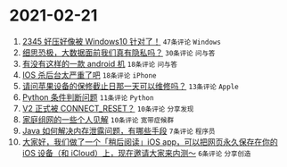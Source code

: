 # 2021-02-21

1. [2345 好压好像被 Windows10 针对了！](https://www.v2ex.com/t/754794) `47条评论` `Windows`
1. [细思恐极，大数据面前我们真有隐私吗？](https://www.v2ex.com/t/754778) `30条评论` `问与答`
1. [有没有这样的一款 android 机](https://www.v2ex.com/t/754790) `18条评论` `问与答`
1. [IOS 杀后台太严重了吧](https://www.v2ex.com/t/754786) `18条评论` `iPhone`
1. [请问苹果设备的保修截止日那一天可以维修吗？](https://www.v2ex.com/t/754793) `13条评论` `Apple`
1. [Python 条件判断问题](https://www.v2ex.com/t/754810) `11条评论` `Python`
1. [V2 正式被 CONNECT_RESET？](https://www.v2ex.com/t/754807) `10条评论` `分享发现`
1. [家庭组网的一些个人见解](https://www.v2ex.com/t/754783) `10条评论` `宽带症候群`
1. [Java 如何解决内存泄露问题，有哪些手段](https://www.v2ex.com/t/754770) `7条评论` `程序员`
1. [大家好，我们做了一个「稍后阅读」iOS app，可以把网页永久保存在你的 iOS 设备（和 iCloud）上，现在邀请大家来内测～](https://www.v2ex.com/t/754808) `6条评论` `分享创造`
